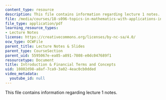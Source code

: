 ```yaml
---
content_type: resource
description: This file contains information regarding lecture 1 notes.
file: /media/courses/18-s096-topics-in-mathematics-with-applications-in-finance-fall-2013/10802d98a8af7ca93a024eac0cb0dded_MIT18_S096F13_lecnote1.pdf
file_type: application/pdf
learning_resource_types:
- Lecture Notes
license: https://creativecommons.org/licenses/by-nc-sa/4.0/
ocw_type: OCWFile
parent_title: Lecture Notes & Slides
parent_type: CourseSection
parent_uid: 5595067e-ea85-a891-7808-e0dc047689f1
resourcetype: Document
title: Introduction & Financial Terms and Concepts
uid: 10802d98-a8af-7ca9-3a02-4eac0cb0dded
video_metadata:
  youtube_id: null
---
```

This file contains information regarding lecture 1 notes.